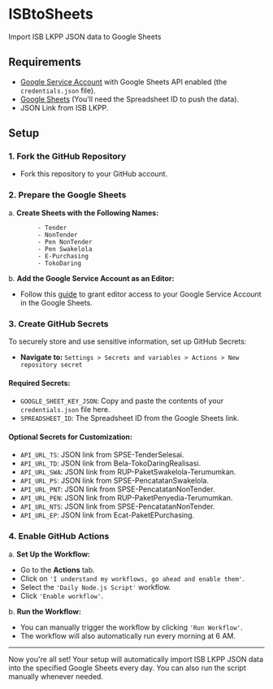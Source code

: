 # ISBtoSheets
Import ISB LKPP JSON data to Google Sheets

## Requirements
- [Google Service Account](https://github.com/deniganda/ISBtoSheets/blob/main/Guide/Google%20Service%20Account.md) with Google Sheets API enabled (the `credentials.json` file).
- [Google Sheets](https://github.com/deniganda/ISBtoSheets/blob/main/Guide/Google%20Sheets.md) (You'll need the Spreadsheet ID to push the data).
- JSON Link from ISB LKPP.

## Setup

### 1. Fork the GitHub Repository

- Fork this repository to your GitHub account.

### 2. Prepare the Google Sheets

a. **Create Sheets with the Following Names:**
``` 
        - Tender
        - NonTender
        - Pen NonTender
        - Pen Swakelola
        - E-Purchasing
        - TokoDaring
```
b. **Add the Google Service Account as an Editor:**
- Follow this [guide](https://github.com/deniganda/ISBtoSheets/blob/main/Guide/Google%20Sheets.md#how-to-add-the-google-service-account-as-an-editor-in-google-sheets) to grant editor access to your Google Service Account in the Google Sheets.

### 3. Create GitHub Secrets

To securely store and use sensitive information, set up GitHub Secrets:

- **Navigate to:** `Settings > Secrets and variables > Actions > New repository secret`

#### **Required Secrets:**
- `GOOGLE_SHEET_KEY_JSON`: Copy and paste the contents of your `credentials.json` file here.
- `SPREADSHEET_ID`: The Spreadsheet ID from the Google Sheets link.

#### **Optional Secrets for Customization:**
- `API_URL_TS`: JSON link from SPSE-TenderSelesai.
- `API_URL_TD`: JSON link from Bela-TokoDaringRealisasi.
- `API_URL_SWA`: JSON link from RUP-PaketSwakelola-Terumumkan.
- `API_URL_PS`: JSON link from SPSE-PencatatanSwakelola.
- `API_URL_PNT`: JSON link from SPSE-PencatatanNonTender.
- `API_URL_PEN`: JSON link from RUP-PaketPenyedia-Terumumkan.
- `API_URL_NTS`: JSON link from SPSE-PencatatanNonTender.
- `API_URL_EP`: JSON link from Ecat-PaketEPurchasing.

### 4. Enable GitHub Actions

a. **Set Up the Workflow:**
- Go to the **Actions** tab.
- Click on `'I understand my workflows, go ahead and enable them'`.
- Select the `'Daily Node.js Script'` workflow.
- Click `'Enable workflow'`.

b. **Run the Workflow:**
- You can manually trigger the workflow by clicking `'Run Workflow'`.
- The workflow will also automatically run every morning at 6 AM.

---

Now you're all set! Your setup will automatically import ISB LKPP JSON data into the specified Google Sheets every day. You can also run the script manually whenever needed.
